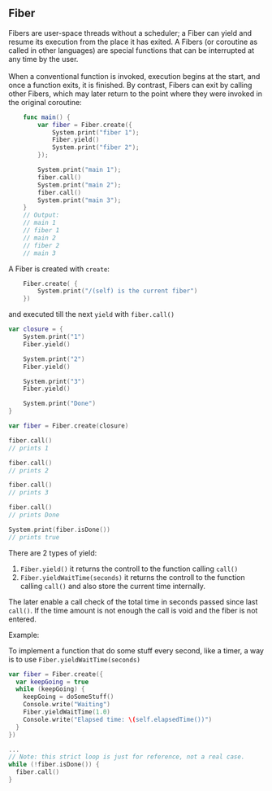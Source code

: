 ## Fiber
Fibers are user-space threads without a scheduler; a Fiber can yield and resume its execution from the place it has exited. A Fibers (or coroutine as called in other languages) are special functions that can be interrupted at any time by the user.<br><br>When a conventional function is invoked, execution begins at the start, and once a function exits, it is finished. By contrast, Fibers can exit by calling other Fibers, which may later return to the point where they were invoked in the original coroutine:

```swift
	func main() {
		var fiber = Fiber.create({
			System.print("fiber 1");
			Fiber.yield()
			System.print("fiber 2");
		});

		System.print("main 1");
		fiber.call()
		System.print("main 2");
		fiber.call()
		System.print("main 3");
	}
	// Output:
	// main 1
	// fiber 1
	// main 2
	// fiber 2
	// main 3
```

A Fiber is created with `create`:

```swift
	Fiber.create( {
		System.print("/(self) is the current fiber")
	})
```
and executed till the next `yield` with `fiber.call()`

```swift
var closure = {
	System.print("1")
    Fiber.yield()

    System.print("2")
    Fiber.yield()

    System.print("3")
    Fiber.yield()

    System.print("Done")
}

var fiber = Fiber.create(closure)

fiber.call()
// prints 1

fiber.call()
// prints 2

fiber.call()
// prints 3

fiber.call()
// prints Done

System.print(fiber.isDone())
// prints true
```

There are 2 types of yield:
1. `Fiber.yield()` it returns the controll to the function calling `call()`
2. `Fiber.yieldWaitTime(seconds)` it returns the controll to the function calling `call()` and also store the current time internally.

The later enable a call check of the total time in seconds passed since last `call()`. If the time amount is not enough the call is void and the fiber is not entered.

Example:

To implement a function that do some stuff every second, like a timer, a way is to use `Fiber.yieldWaitTime(seconds)`

```swift
var fiber = Fiber.create({
  var keepGoing = true
  while (keepGoing) {
    keepGoing = doSomeStuff()
    Console.write("Waiting")
    Fiber.yieldWaitTime(1.0)
    Console.write("Elapsed time: \(self.elapsedTime())")
  }
})

...
// Note: this strict loop is just for reference, not a real case.
while (!fiber.isDone()) {
  fiber.call()
}

```
